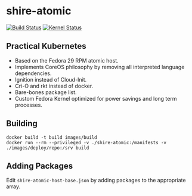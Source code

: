 # shire-atomic
[![Build Status](https://travis-ci.org/Promaethius/shire-atomic.svg?branch=master)](https://travis-ci.org/Promaethius/shire-atomic)
[![Kernel Status](https://copr.fedorainfracloud.org/coprs/promaethius/kernel-shire/package/kernel/status_image/last_build.png)](https://copr.fedorainfracloud.org/coprs/promaethius/kernel-shire/package/kernel/)
## Practical Kubernetes
* Based on the Fedora 29 RPM atomic host.
* Implements CoreOS philosophy by removing all interpreted language dependencies.
* Ignition instead of Cloud-Init.
* Cri-O and rkt instead of docker.
* Bare-bones package list.
* Custom Fedora Kernel optimized for power savings and long term processes.

## Building
```
docker build -t build images/build
docker run --rm --privileged -v ./shire-atomic:/manifests -v ./images/deploy/repo:/srv build
```

## Adding Packages
Edit `shire-atomic-host-base.json` by adding packages to the appropriate array.
